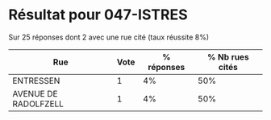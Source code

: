 # Résultat pour 047-ISTRES

Sur 25 réponses dont 2 avec une rue cité (taux réussite 8%)

| Rue | Vote | % réponses | % Nb rues cités|
|-----|------|------------|----------------|
| ENTRESSEN | 1 | 4% | 50%|
| AVENUE DE RADOLFZELL | 1 | 4% | 50%|
